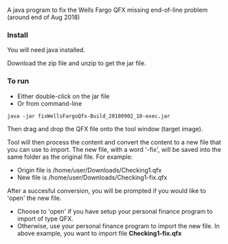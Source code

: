A java program to fix the Wells Fargo QFX missing end-of-line problem
  (around end of Aug 2018)

### Install

  You will need java installed.

  Download the zip file and unzip to get the jar file.

### To run

* Either double-click on the jar file
* Or from command-line
```
java -jar fixWellsFargoQfx-Build_20180902_10-exec.jar
```
 
Then drag and drop the QFX file onto the tool window (target image).

Tool will then process the content and convert the content to a new file that you can use to import.
The new file, with a word '-fix',  will be saved into the same folder as the original file. For example:

* Origin file is /home/user/Downloads/Checking1.qfx
* New file is /home/user/Downloads/Checking1-fix.qfx

After a succesful conversion, you will be prompted if you would like to 'open' the new file. 
* Choose to 'open' if you have setup your personal finance program to import of type QFX.
* Otherwise, use your personal finance program to import the new file. In above example, you want to import file
**Checking1-fix.qfx**
